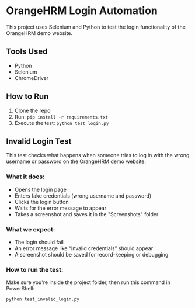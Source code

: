 # OrangeHRM Login Automation

This project uses Selenium and Python to test the login functionality of the OrangeHRM demo website.

## Tools Used
- Python
- Selenium
- ChromeDriver

## How to Run
1. Clone the repo
2. Run: `pip install -r requirements.txt`
3. Execute the test: `python test_login.py`



## Invalid Login Test

This test checks what happens when someone tries to log in with the wrong username or password on the OrangeHRM demo website.

### What it does:
- Opens the login page
- Enters fake credentials (wrong username and password)
- Clicks the login button
- Waits for the error message to appear
- Takes a screenshot and saves it in the "Screenshots" folder

### What we expect:
- The login should fail
- An error message like “Invalid credentials” should appear
- A screenshot should be saved for record-keeping or debugging

### How to run the test:
Make sure you're inside the project folder, then run this command in PowerShell:

```bash
python test_invalid_login.py

